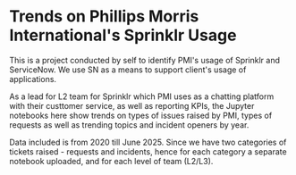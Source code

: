 #        Trends on Phillips Morris International's Sprinklr Usage

This is a project conducted by self to identify PMI's usage of Sprinklr and ServiceNow.
We use SN as a means to support client's usage of applications.

As a lead for L2 team for Sprinklr which PMI uses as a chatting platform with their custtomer service, as well as reporting KPIs, the Jupyter notebooks here show trends on types of issues raised by PMI, types of requests as well as trending topics and incident openers by year.

Data included is from 2020 till June 2025. Since we have two categories of tickets raised - requests and incidents, hence for each category a separate notebook uploaded, and for each level of team (L2/L3).
